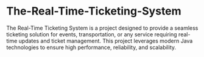 # The-Real-Time-Ticketing-System
The Real-Time Ticketing System is a project designed to provide a seamless ticketing solution for events, transportation, or any service requiring real-time updates and ticket management. This project leverages modern Java technologies to ensure high performance, reliability, and scalability.
